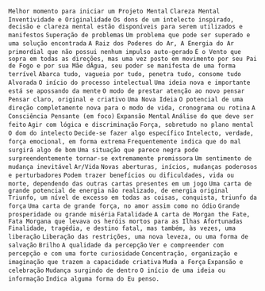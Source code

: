 `Melhor momento para iniciar um Projeto Mental` `Clareza Mental` `Inventividade e Originalidade` `Os dons de um intelecto inspirado, decisão e clareza mental estão disponíveis para serem utilizados e manifestos` `Superação de problemas` `Um problema que pode ser superado e uma solução encontrada` `A Raiz dos Poderes do Ar, A Energia do Ar primordial que não possui nenhum impulso auto-gerado` `É o Vento que sopra em todas as direções, mas uma vez posto em movimento por seu Pai de Fogo e por sua Mãe dÁgua, seu poder se manifesta de uma forma terrível` `Abarca tudo, vagueia por tudo, penetra tudo, consome tudo` `Alvorada` `O início do processo intelectual` `Uma ideia nova e importante está se apossando da mente` `O modo de prestar atenção ao novo pensar` `Pensar claro, original e criativo` `Uma Nova Ideia` `O potencial de uma direção completamente nova para o modo de vida, cronograma ou rotina` `A Consciência Pensante (em foco)` `Expansão Mental` `Análise do que deve ser feito` `Agir com lógica e discriminação` `Força, sobretudo no plano mental` `O dom do intelecto` `Decide-se fazer algo específico` `Intelecto, verdade, força emocional, em forma extrema` `Frequentemente indica que do mal surgirá algo de bom` `Uma situação que parece negra pode surpreendentemente tornar-se extremamente promissora` `Um sentimento de mudança inevitável` `Ar/Vida` `Novas aberturas, inícios, mudanças poderosos e perturbadores` `Podem trazer benefícios ou dificuldades, vida ou morte, dependendo das outras cartas presentes em um jogo` `Uma carta de grande potencial de energia não realizado, de energia original` `Triunfo, um nível de excesso em todas as coisas, conquista, triunfo da força` `Uma carta de grande força, no amor assim como no ódio` `Grande prosperidade ou grande miséria` `Fatalidade` `A carta de Morgan the Fate, Fata Morgana que levava os heróis mortos para as Ilhas Afortunadas` `Finalidade, tragédia, e destino fatal, mas também, às vezes, uma liberação` `Liberação das restrições, uma nova leveza, ou uma forma de salvação` `Brilho` `A qualidade da percepção` `Ver e compreender com percepção e com uma forte curiosidade` `Concentração, organização e imaginação que trazem a capacidade criativa` `Muda a Força` `Expansão e celebração` `Mudança surgindo de dentro` `O início de uma ideia ou informação` `Indica alguma forma do Eu penso.`  
